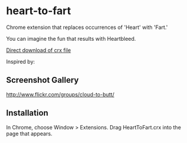 heart-to-fart
=============

Chrome extension that replaces occurrences of 'Heart' with 'Fart.'

You can imagine the fun that results with Heartbleed.

[Direct download of crx file](https://github.com/designnotdrum/heart-to-fart/blob/master/HearttoFart.crx?raw=true)

Inspired by:

Screenshot Gallery
------------------

http://www.flickr.com/groups/cloud-to-butt/

Installation
------------

In Chrome, choose Window > Extensions.  Drag HeartToFart.crx into the page that appears.
